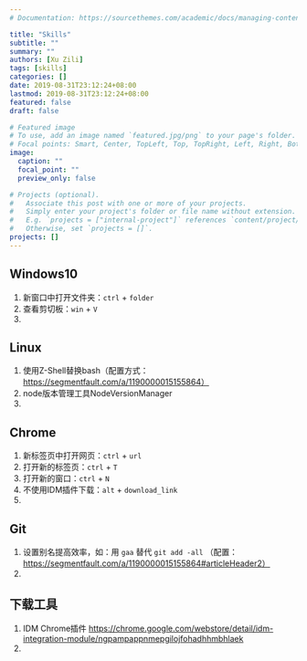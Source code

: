 ```yaml
---
# Documentation: https://sourcethemes.com/academic/docs/managing-content/

title: "Skills"
subtitle: ""
summary: ""
authors: [Xu Zili]
tags: [skills]
categories: []
date: 2019-08-31T23:12:24+08:00
lastmod: 2019-08-31T23:12:24+08:00
featured: false
draft: false

# Featured image
# To use, add an image named `featured.jpg/png` to your page's folder.
# Focal points: Smart, Center, TopLeft, Top, TopRight, Left, Right, BottomLeft, Bottom, BottomRight.
image:
  caption: ""
  focal_point: ""
  preview_only: false

# Projects (optional).
#   Associate this post with one or more of your projects.
#   Simply enter your project's folder or file name without extension.
#   E.g. `projects = ["internal-project"]` references `content/project/deep-learning/index.md`.
#   Otherwise, set `projects = []`.
projects: []
---
```


## Windows10

1. 新窗口中打开文件夹：`ctrl` + `folder`
2. 查看剪切板：`win` + `V`
3. 

## Linux

1. 使用Z-Shell替换bash（配置方式：https://segmentfault.com/a/1190000015155864）
2. node版本管理工具NodeVersionManager
3. 


## Chrome

1. 新标签页中打开网页：`ctrl` + `url`
2. 打开新的标签页：`ctrl` + `T`
3. 打开新的窗口：`ctrl` + `N`
4. 不使用IDM插件下载：`alt` + `download_link`
5. 

## Git

1. 设置别名提高效率，如：用 `gaa` 替代 `git add -all` （配置：https://segmentfault.com/a/1190000015155864#articleHeader2）
2. 

## 下载工具

1. IDM Chrome插件 https://chrome.google.com/webstore/detail/idm-integration-module/ngpampappnmepgilojfohadhhmbhlaek
2. 

